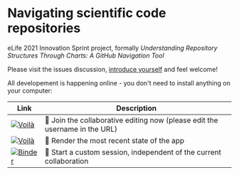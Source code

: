 # Navigating scientific code repositories

eLife 2021 Innovation Sprint project, formally *Understanding Repository Structures Through Charts: A GitHub Navigation Tool* 

Please visit the issues discussion, [introduce yourself](https://github.com/Innovation-Sprint-2021/navigating-scientific-code/issues/3) and feel welcome!

All developement is happening online - you don't need to install anything on your computer:

| Link  |   Description  |
|-------|----------------|
| [![Voilà](https://img.shields.io/badge/Lab-collaborate-yellowgreen.svg)][RTC] | 👷 Join the collaborative editing now (please edit the username in the URL) |
| [![Voilà](https://img.shields.io/badge/Voil%C3%A0-preview-critical.svg)][voila] | 👀 Render the most recent state of the app |
| [![Binder](https://img.shields.io/badge/Binder-launch-blue.svg)][New binder] | 🚀 Start a custom session, independent of the current collaboration |

[Voila]: https://mybinder.org/v2/gh/Innovation-Sprint-2021/navigating-scientific-code/HEAD?urlpath=voila/render/Proof_of_concept.ipynb
[New binder]: https://mybinder.org/v2/gh/Innovation-Sprint-2021/navigating-scientific-code/HEAD?urlpath=lab/tree/Proof_of_concept.ipynb
<!-- the token has a limited lifetime , needs updating after starting a new session-->
[RTC]: https://hub.gke2.mybinder.org/user/innovation-spri-scientific-code-xgzhgg89/lab/tree/Proof_of_concept.ipynb?token=aJzYw957SWKblK2spC3iAg&username=yourusername
